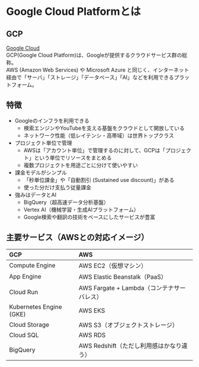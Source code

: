 # Google Cloud Platformとは
## GCP
<a href="https://cloud.google.com/?hl=ja" target="_blank">Google Cloud</a>  
GCP(Google Cloud Platform)は、Googleが提供するクラウドサービス群の総称。  
AWS (Amazon Web Services) や Microsoft Azure と同じく、インターネット経由で「サーバ」「ストレージ」「データベース」「AI」などを利用できるプラットフォーム。

## 特徴
- Googleのインフラを利用できる
  - 検索エンジンやYouTubeを支える基盤をクラウドとして開放している
  - ネットワーク性能（低レイテンシ・高帯域）は世界トップクラス
- プロジェクト単位で管理
  - AWSは「アカウント単位」で管理するのに対して、GCPは「プロジェクト」という単位でリソースをまとめる
  - 複数プロジェクトを用途ごとに分けて使いやすい
- 課金モデルがシンプル
  - 「秒単位課金」や「自動割引 (Sustained use discount)」がある
  - 使った分だけ支払う従量課金
- 強みはデータとAI
  - BigQuery（超高速データ分析基盤）
  - Vertex AI（機械学習・生成AIプラットフォーム）
  - Google検索や翻訳の技術をベースにしたサービスが豊富

## 主要サービス（AWSとの対応イメージ）
|GCP|AWS|
|:---|:---|
|Compute Engine|AWS EC2（仮想マシン）|
|App Engine|AWS Elastic Beanstalk（PaaS）|
|Cloud Run|AWS Fargate + Lambda（コンテナサーバレス）|
|Kubernetes Engine (GKE)|AWS EKS|
|Cloud Storage|AWS S3（オブジェクトストレージ）|
|Cloud SQL|AWS RDS|
|BigQuery|AWS Redshift（ただし利用感はかなり違う）|


